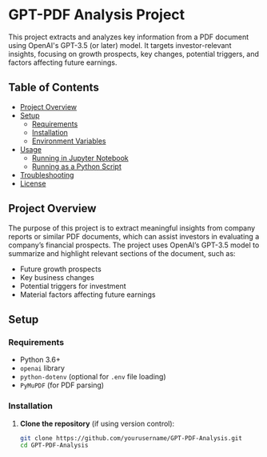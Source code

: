 # GPT-PDF Analysis Project

This project extracts and analyzes key information from a PDF document using OpenAI's GPT-3.5 (or later) model. It targets investor-relevant insights, focusing on growth prospects, key changes, potential triggers, and factors affecting future earnings.

## Table of Contents
- [Project Overview](#project-overview)
- [Setup](#setup)
  - [Requirements](#requirements)
  - [Installation](#installation)
  - [Environment Variables](#environment-variables)
- [Usage](#usage)
  - [Running in Jupyter Notebook](#running-in-jupyter-notebook)
  - [Running as a Python Script](#running-as-a-python-script)
- [Troubleshooting](#troubleshooting)
- [License](#license)

## Project Overview
The purpose of this project is to extract meaningful insights from company reports or similar PDF documents, which can assist investors in evaluating a company’s financial prospects. The project uses OpenAI’s GPT-3.5 model to summarize and highlight relevant sections of the document, such as:
- Future growth prospects
- Key business changes
- Potential triggers for investment
- Material factors affecting future earnings

## Setup

### Requirements
- Python 3.6+
- `openai` library
- `python-dotenv` (optional for `.env` file loading)
- `PyMuPDF` (for PDF parsing)

### Installation

1. **Clone the repository** (if using version control):
   ```bash
   git clone https://github.com/yourusername/GPT-PDF-Analysis.git
   cd GPT-PDF-Analysis
